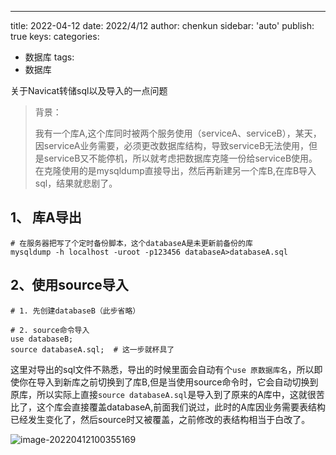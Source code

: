 ---
title: 2022-04-12
date: 2022/4/12
author: chenkun
sidebar: 'auto'
publish: true
keys:
categories:
  - 数据库
tags:
  - 数据库



关于Navicat转储sql以及导入的一点问题

<!--more-->

> 背景：
>
> 我有一个库A,这个库同时被两个服务使用（serviceA、serviceB），某天，因serviceA业务需要，必须更改数据库结构，导致serviceB无法使用，但是serviceB又不能停机，所以就考虑把数据库克隆一份给serviceB使用。在克隆使用的是mysqldump直接导出，然后再新建另一个库B,在库B导入sql，结果就悲剧了。

## 1、 库A导出

```shell
# 在服务器把写了个定时备份脚本，这个databaseA是未更新前备份的库
mysqldump -h localhost -uroot -p123456 databaseA>databaseA.sql
```

## 2、使用source导入

```shell
# 1. 先创建databaseB（此步省略）

# 2. source命令导入
use databaseB;
source databaseA.sql;  # 这一步就杯具了
```



这里对导出的sql文件不熟悉，导出的时候里面会自动有个`use 原数据库名`，所以即使你在导入到新库之前切换到了库B,但是当使用source命令时，它会自动切换到原库，所以实际上直接`source databaseA.sql`是导入到了原来的A库中，这就很苦比了，这个库会直接覆盖databaseA,前面我们说过，此时的A库因业务需要表结构已经发生变化了，然后source时又被覆盖，之前修改的表结构相当于白改了。

![image-20220412100355169](http://afatpig.oss-cn-chengdu.aliyuncs.com/blog/image-20220412100355169.png)
